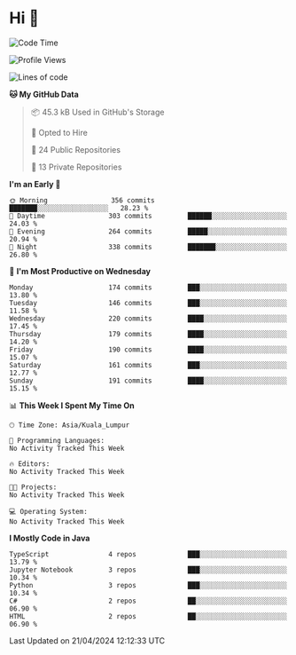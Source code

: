 <h1>Hi 👋</h1>

<!--START_SECTION:waka-->
![Code Time](http://img.shields.io/badge/Code%20Time-498%20hrs%2045%20mins-blue)

![Profile Views](http://img.shields.io/badge/Profile%20Views-0-blue)

![Lines of code](https://img.shields.io/badge/From%20Hello%20World%20I%27ve%20Written-1.2%20million%20lines%20of%20code-blue)

**🐱 My GitHub Data** 

> 📦 45.3 kB Used in GitHub's Storage 
 > 
> 💼 Opted to Hire
 > 
> 📜 24 Public Repositories 
 > 
> 🔑 13 Private Repositories 
 > 
**I'm an Early 🐤** 

```text
🌞 Morning                356 commits         ███████░░░░░░░░░░░░░░░░░░   28.23 % 
🌆 Daytime                303 commits         ██████░░░░░░░░░░░░░░░░░░░   24.03 % 
🌃 Evening                264 commits         █████░░░░░░░░░░░░░░░░░░░░   20.94 % 
🌙 Night                  338 commits         ███████░░░░░░░░░░░░░░░░░░   26.80 % 
```
📅 **I'm Most Productive on Wednesday** 

```text
Monday                   174 commits         ███░░░░░░░░░░░░░░░░░░░░░░   13.80 % 
Tuesday                  146 commits         ███░░░░░░░░░░░░░░░░░░░░░░   11.58 % 
Wednesday                220 commits         ████░░░░░░░░░░░░░░░░░░░░░   17.45 % 
Thursday                 179 commits         ████░░░░░░░░░░░░░░░░░░░░░   14.20 % 
Friday                   190 commits         ████░░░░░░░░░░░░░░░░░░░░░   15.07 % 
Saturday                 161 commits         ███░░░░░░░░░░░░░░░░░░░░░░   12.77 % 
Sunday                   191 commits         ████░░░░░░░░░░░░░░░░░░░░░   15.15 % 
```


📊 **This Week I Spent My Time On** 

```text
🕑︎ Time Zone: Asia/Kuala_Lumpur

💬 Programming Languages: 
No Activity Tracked This Week

🔥 Editors: 
No Activity Tracked This Week

🐱‍💻 Projects: 
No Activity Tracked This Week

💻 Operating System: 
No Activity Tracked This Week
```

**I Mostly Code in Java** 

```text
TypeScript               4 repos             ███░░░░░░░░░░░░░░░░░░░░░░   13.79 % 
Jupyter Notebook         3 repos             ███░░░░░░░░░░░░░░░░░░░░░░   10.34 % 
Python                   3 repos             ███░░░░░░░░░░░░░░░░░░░░░░   10.34 % 
C#                       2 repos             ██░░░░░░░░░░░░░░░░░░░░░░░   06.90 % 
HTML                     2 repos             ██░░░░░░░░░░░░░░░░░░░░░░░   06.90 % 
```




 Last Updated on 21/04/2024 12:12:33 UTC
<!--END_SECTION:waka-->
